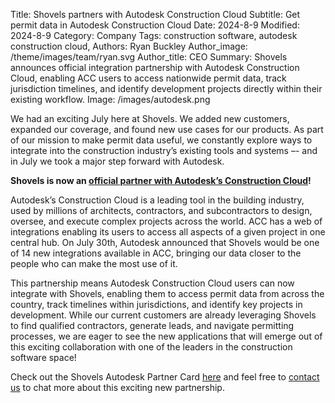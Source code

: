 Title: Shovels partners with Autodesk Construction Cloud
Subtitle: Get permit data in Autodesk Construction Cloud
Date: 2024-8-9
Modified: 2024-8-9
Category: Company
Tags: construction software, autodesk construction cloud,
Authors: Ryan Buckley
Author_image: /theme/images/team/ryan.svg
Author_title: CEO
Summary: Shovels announces official integration partnership with Autodesk Construction Cloud, enabling ACC users to access nationwide permit data, track jurisdiction timelines, and identify development projects directly within their existing workflow.
Image: /images/autodesk.png


We had an exciting July here at Shovels. We added new customers, expanded our coverage, and found new use cases for our products. As part of our mission to make permit data useful, we constantly explore ways to integrate into the construction industry’s existing tools and systems –- and in July  we took a major step forward with Autodesk. 

**Shovels is now an [official partner with Autodesk’s Construction Cloud](https://www.autodesk.com/blogs/construction/14-new-integrations-for-autodesk-construction-cloud/)\!** 

Autodesk’s Construction Cloud is a leading tool in the building industry, used by millions of architects, contractors, and subcontractors to design, oversee, and execute complex projects across the world. ACC has a web of integrations enabling its users to access all aspects of a given project in one central hub. On July 30th, Autodesk announced that Shovels would be one of 14 new integrations available in ACC, bringing our data closer to the people who can make the most use of it.

This partnership means Autodesk Construction Cloud users can now integrate with Shovels, enabling them to access permit data from across the country, track timelines within jurisdictions, and identify key projects in development. While our current customers are already leveraging Shovels to find qualified contractors, generate leads, and navigate permitting processes, we are eager to see the new applications that will emerge out of this exciting collaboration with one of the leaders in the construction software space!

Check out the Shovels Autodesk Partner Card [here](https://construction.autodesk.com/workflows/construction-software-integrations/shovels/) and feel free to [contact us](https://www.shovels.ai/contact) to chat more about this exciting new partnership.